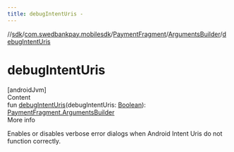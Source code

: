 ```yaml
---
title: debugIntentUris -
---
```

//[sdk](../../../../index)/[com.swedbankpay.mobilesdk](../../index)/[PaymentFragment](../index)/[ArgumentsBuilder](index)/[debugIntentUris](debug-intent-uris)



# debugIntentUris  
[androidJvm]  
Content  
fun [debugIntentUris](debug-intent-uris)(debugIntentUris: [Boolean](https://kotlinlang.org/api/latest/jvm/stdlib/kotlin/-boolean/index.html)): [PaymentFragment.ArgumentsBuilder](index)  
More info  


Enables or disables verbose error dialogs when Android Intent Uris do not function correctly.

  



